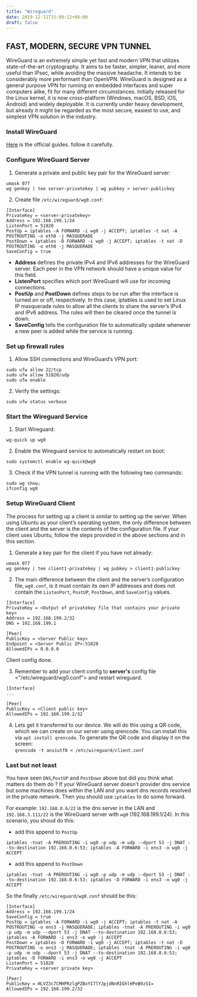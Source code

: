 ```yaml
---
title: "Wireguard"
date: 2019-12-11T15:09:12+08:00
draft: false
---
```


## FAST, MODERN, SECURE VPN TUNNEL

WireGuard is an extremely simple yet fast and modern VPN that utilizes state-of-the-art cryptography. It aims to be faster, simpler, leaner, and more useful than IPsec, while avoiding the massive headache. It intends to be considerably more performant than OpenVPN. WireGuard is designed as a general purpose VPN for running on embedded interfaces and super computers alike, fit for many different circumstances. Initially released for the Linux kernel, it is now cross-platform (Windows, macOS, BSD, iOS, Android) and widely deployable. It is currently under heavy development, but already it might be regarded as the most secure, easiest to use, and simplest VPN solution in the industry.

### Install WireGuard

[Here](https://www.wireguard.com/install/) is the official guides. follow it carefully.

### Configure WireGuard Server

1. Generate a private and public key pair for the WireGuard server:

```shell
umask 077
wg genkey | tee server-privatekey | wg pubkey > server-publickey
```

2. Create file `/etc/wireguard/wg0.conf`:

```shell
[Interface]
PrivateKey = <server-privatekey>
Address = 192.168.199.1/24
ListenPort = 51820
PostUp = iptables -A FORWARD -i wg0 -j ACCEPT; iptables -t nat -A POSTROUTING -o eth0 -j MASQUERADE
PostDown = iptables -D FORWARD -i wg0 -j ACCEPT; iptables -t nat -D POSTROUTING -o eth0 -j MASQUERADE
SaveConfig = true
```

- **Address** defines the private IPv4 and IPv6 addresses for the WireGuard server. Each peer in the VPN network should have a unique value for this field.
- **ListenPort** specifies which port WireGuard will use for incoming connections.
- **PostUp** and **PostDown** defines steps to be run after the interface is turned on or off, respectively. In this case, iptables is used to set Linux IP masquerade rules to allow all the clients to share the server’s IPv4 and IPv6 address. The rules will then be cleared once the tunnel is down.
- **SaveConfig** tells the configuration file to automatically update whenever a new peer is added while the service is running.

### Set up firewall rules

1. Allow SSH connections and WireGuard’s VPN port:

```shell
sudo ufw allow 22/tcp
sudo ufw allow 51820/udp
sudo ufw enable
```

2. Verify the settings:

```shell
sudo ufw status verbose
```

### Start the Wireguard Service

1. Start Wireguard:

```shell
wg-quick up wg0
```

2. Enable the Wireguard service to automatically restart on boot:

```shell
sudo systemctl enable wg-quick@wg0
```

3. Check if the VPN tunnel is running with the following two commands:

```shell
sudo wg show;
ifconfig wg0
```

### Setup WireGuard Client

The process for setting up a client is similar to setting up the server. When using Ubuntu as your client’s operating system, the only difference between the client and the server is the contents of the configuration file. If your client uses Ubuntu, follow the steps provided in the above sections and in this section.

1. Generate a key pair for the client if you have not already:

```shell
umask 077
wg genkey | tee client1-privatekey | wg pubkey > client1-publickey
```

2. The main difference between the client and the server’s configuration file, `wg0.conf`, is it must contain its own IP addresses and does not contain the `ListenPort`, `PostUP`, `PostDown`, and `SaveConfig` values.

```shell
[Interface]
PrivateKey = <Output of privatekey file that contains your private key>
Address = 192.168.199.2/32
DNS = 192.168.199.1

[Peer]
PublicKey = <Server Public key>
Endpoint = <Server Public IP>:51820
AllowedIPs = 0.0.0.0

```

Client config done.

3. Remember to add your client config to **server's** config file <"/etc/wireguard/wg0.conf"> and restart wireguard.

```shell
[Interface]
...

[Peer]
PublicKey = <Client public key>
AllowedIPs = 192.168.199.2/32
```

4. Lets get it transferred to our device. We will do this using a QR code, which we can create on our server using qrencode. You can install this via `apt install qrencode`. To generate the QR code and display it on the screen:  
   `qrencode -t ansiutf8 < /etc/wireguard/client.conf`

### Last but not least

You have seen `DNS`,`PostUP` and `PostDown` above but did you think what matters do them do ? If your WireGuard server doesn't provider dns service but some machines does within the LAN and you want dns records resolved in the private network. Then you should use `iptables` to do some forward.

For example: `192.168.0.6/22` is the dns server in the LAN and `192.168.3.111/22` is the WireGuard server with `wg0` (192.168.199.1/24). In this scenario, you shoud do this:

- add this append to `PostUp`

```shell
iptables -tnat -A PREROUTING -i wg0 -p udp -m udp --dport 53 -j DNAT --to-destination 192.168.0.6:53; iptables -A FORWARD -i ens3 -o wg0 -j ACCEPT
```

- add this append to `PostDown`

```shell
iptables -tnat -A PREROUTING -i wg0 -p udp -m udp --dport 53 -j DNAT --to-destination 192.168.0.6:53; iptables -D FORWARD -i ens3 -o wg0 -j ACCEPT
```

So the finally `/etc/wireguard/wg0.conf` should be this:

```shell
[Interface]
Address = 192.168.199.1/24
SaveConfig = true
PostUp = iptables -A FORWARD -i wg0 -j ACCEPT; iptables -t nat -A POSTROUTING -o ens3 -j MASQUERADE; iptables -tnat -A PREROUTING -i wg0 -p udp -m udp --dport 53 -j DNAT --to-destination 192.168.0.6:53; iptables -A FORWARD -i ens3 -o wg0 -j ACCEPT
PostDown = iptables -D FORWARD -i wg0 -j ACCEPT; iptables -t nat -D POSTROUTING -o ens3 -j MASQUERADE; iptables -tnat -A PREROUTING -i wg0 -p udp -m udp --dport 53 -j DNAT --to-destination 192.168.0.6:53; iptables -D FORWARD -i ens3 -o wg0 -j ACCEPT
ListenPort = 51820
PrivateKey = <server private key>

[Peer]
PublicKey = HLVZ3c7CMHPRzlgPZBxYI7lYJpjdNnRIGhlHPeB9zSI=
AllowedIPs = 192.168.199.2/32
```
